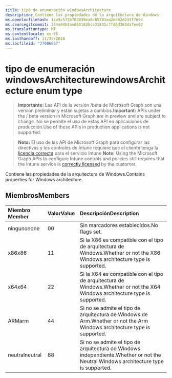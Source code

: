 ```yaml
---
title: tipo de enumeración windowsArchitecture
description: Contiene las propiedades de la arquitectura de Windows.
ms.openlocfilehash: 14e5c573b703839ea0c85781ea2eb82d233f7e94
ms.sourcegitcommit: 334e84b4aed63162bcc31831cffd6d363dafee02
ms.translationtype: MT
ms.contentlocale: es-ES
ms.lasthandoff: 11/29/2018
ms.locfileid: "27086957"
---
```

# <a name="windowsarchitecture-enum-type"></a><span data-ttu-id="e6fce-103">tipo de enumeración windowsArchitecture</span><span class="sxs-lookup"><span data-stu-id="e6fce-103">windowsArchitecture enum type</span></span>

> <span data-ttu-id="e6fce-104">**Importante:** Las API de la versión /beta de Microsoft Graph son una versión preliminar y están sujetas a cambios.</span><span class="sxs-lookup"><span data-stu-id="e6fce-104">**Important:** APIs under the / beta version in Microsoft Graph are in preview and are subject to change.</span></span> <span data-ttu-id="e6fce-105">No se permite el uso de estas API en aplicaciones de producción.</span><span class="sxs-lookup"><span data-stu-id="e6fce-105">Use of these APIs in production applications is not supported.</span></span>

> <span data-ttu-id="e6fce-106">**Nota:** El uso de las API de Microsoft Graph para configurar las directivas y los controles de Intune requiere que el cliente tenga la [licencia correcta](https://go.microsoft.com/fwlink/?linkid=839381) para el servicio Intune.</span><span class="sxs-lookup"><span data-stu-id="e6fce-106">**Note:** Using the Microsoft Graph APIs to configure Intune controls and policies still requires that the Intune service is [correctly licensed](https://go.microsoft.com/fwlink/?linkid=839381) by the customer.</span></span>

<span data-ttu-id="e6fce-107">Contiene las propiedades de la arquitectura de Windows.</span><span class="sxs-lookup"><span data-stu-id="e6fce-107">Contains properties for Windows architecture.</span></span>
## <a name="members"></a><span data-ttu-id="e6fce-108">Miembros</span><span class="sxs-lookup"><span data-stu-id="e6fce-108">Members</span></span>
|<span data-ttu-id="e6fce-109">Miembro	</span><span class="sxs-lookup"><span data-stu-id="e6fce-109">Member</span></span>|<span data-ttu-id="e6fce-110">Valor</span><span class="sxs-lookup"><span data-stu-id="e6fce-110">Value</span></span>|<span data-ttu-id="e6fce-111">Descripción</span><span class="sxs-lookup"><span data-stu-id="e6fce-111">Description</span></span>|
|:---|:---|:---|
|<span data-ttu-id="e6fce-112">ninguno</span><span class="sxs-lookup"><span data-stu-id="e6fce-112">none</span></span>|<span data-ttu-id="e6fce-113">0</span><span class="sxs-lookup"><span data-stu-id="e6fce-113">0</span></span>|<span data-ttu-id="e6fce-114">Sin marcadores establecidos.</span><span class="sxs-lookup"><span data-stu-id="e6fce-114">No flags set.</span></span>|
|<span data-ttu-id="e6fce-115">x86</span><span class="sxs-lookup"><span data-stu-id="e6fce-115">x86</span></span>|<span data-ttu-id="e6fce-116">1</span><span class="sxs-lookup"><span data-stu-id="e6fce-116">1</span></span>|<span data-ttu-id="e6fce-117">Si la X86 es compatible con el tipo de arquitectura de Windows.</span><span class="sxs-lookup"><span data-stu-id="e6fce-117">Whether or not the X86 Windows architecture type is supported.</span></span>|
|<span data-ttu-id="e6fce-118">x64</span><span class="sxs-lookup"><span data-stu-id="e6fce-118">x64</span></span>|<span data-ttu-id="e6fce-119">2</span><span class="sxs-lookup"><span data-stu-id="e6fce-119">2</span></span>|<span data-ttu-id="e6fce-120">Si la X64 es compatible con el tipo de arquitectura de Windows.</span><span class="sxs-lookup"><span data-stu-id="e6fce-120">Whether or not the X64 Windows architecture type is supported.</span></span>|
|<span data-ttu-id="e6fce-121">ARM</span><span class="sxs-lookup"><span data-stu-id="e6fce-121">arm</span></span>|<span data-ttu-id="e6fce-122">4</span><span class="sxs-lookup"><span data-stu-id="e6fce-122">4</span></span>|<span data-ttu-id="e6fce-123">Si no se admite el tipo de arquitectura de Windows de Arm.</span><span class="sxs-lookup"><span data-stu-id="e6fce-123">Whether or not the Arm Windows architecture type is supported.</span></span>|
|<span data-ttu-id="e6fce-124">neutral</span><span class="sxs-lookup"><span data-stu-id="e6fce-124">neutral</span></span>|<span data-ttu-id="e6fce-125">8</span><span class="sxs-lookup"><span data-stu-id="e6fce-125">8</span></span>|<span data-ttu-id="e6fce-126">Si no se admite el tipo de arquitectura de Windows independiente.</span><span class="sxs-lookup"><span data-stu-id="e6fce-126">Whether or not the Neutral Windows architecture type is supported.</span></span>|





